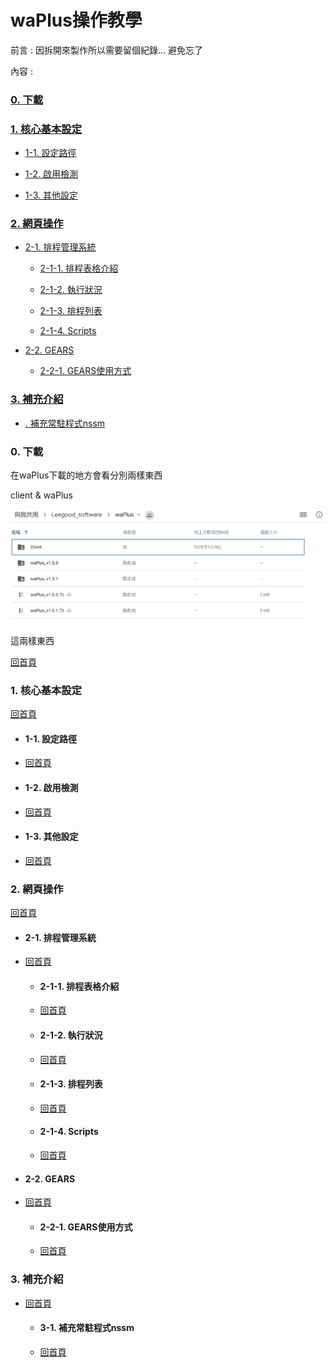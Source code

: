 # waPlus操作教學

前言 : 因拆開來製作所以需要留個紀錄... 避免忘了

內容 :

### [0. 下載](https://github.com/goelin66/Nospeek/blob/master/%5BLG%5DwaPlus.md#0-%E4%B8%8B%E8%BC%89-1)

### [1. 核心基本設定](https://github.com/goelin66/Nospeek/blob/master/%5BLG%5DwaPlus.md#1-%E6%A0%B8%E5%BF%83%E5%9F%BA%E6%9C%AC%E8%A8%AD%E5%AE%9A-1)

-  [1-1. 設定路徑](https://github.com/goelin66/Nospeek/blob/master/%5BLG%5DwaPlus.md#1-1-%E8%A8%AD%E5%AE%9A%E8%B7%AF%E5%BE%91)

-  [1-2. 啟用檢測](https://github.com/goelin66/Nospeek/blob/master/%5BLG%5DwaPlus.md#1-2-%E5%95%9F%E7%94%A8%E6%AA%A2%E6%B8%AC)

-  [1-3. 其他設定](https://github.com/goelin66/Nospeek/blob/master/%5BLG%5DwaPlus.md#1-3-%E5%85%B6%E4%BB%96%E8%A8%AD%E5%AE%9A)

### [2. 網頁操作](https://github.com/goelin66/Nospeek/blob/master/%5BLG%5DwaPlus.md#2-%E7%B6%B2%E9%A0%81%E6%93%8D%E4%BD%9C-1)

-  [2-1. 排程管理系統](https://github.com/goelin66/Nospeek/blob/master/%5BLG%5DwaPlus.md#2-1-%E6%8E%92%E7%A8%8B%E7%AE%A1%E7%90%86%E7%B3%BB%E7%B5%B1)

    -  [2-1-1. 排程表格介紹](https://github.com/goelin66/Nospeek/blob/master/%5BLG%5DwaPlus.md#2-1-1-%E6%8E%92%E7%A8%8B%E8%A1%A8%E6%A0%BC%E4%BB%8B%E7%B4%B9)

    -  [2-1-2. 執行狀況](https://github.com/goelin66/Nospeek/blob/master/%5BLG%5DwaPlus.md#2-1-2-%E5%9F%B7%E8%A1%8C%E7%8B%80%E6%B3%81)

    -  [2-1-3. 排程列表](https://github.com/goelin66/Nospeek/blob/master/%5BLG%5DwaPlus.md#2-1-3-%E6%8E%92%E7%A8%8B%E5%88%97%E8%A1%A8)

    -  [2-1-4. Scripts](https://github.com/goelin66/Nospeek/blob/master/%5BLG%5DwaPlus.md#2-1-4-scripts)

-  [2-2. GEARS](https://github.com/goelin66/Nospeek/blob/master/%5BLG%5DwaPlus.md#2-2-gears)

    -  [2-2-1. GEARS使用方式](https://github.com/goelin66/Nospeek/blob/master/%5BLG%5DwaPlus.md#2-2-1-gears%E4%BD%BF%E7%94%A8%E6%96%B9%E5%BC%8F)
    
### [3. 補充介紹](https://github.com/goelin66/Nospeek/blob/master/%5BLG%5DwaPlus.md#3-%E8%A3%9C%E5%85%85%E4%BB%8B%E7%B4%B9-1)

-  [. 補充常駐程式nssm](https://github.com/goelin66/Nospeek/blob/master/%5BLG%5DwaPlus.md#3-1-%E8%A3%9C%E5%85%85%E5%B8%B8%E9%A7%90%E7%A8%8B%E5%BC%8Fnssm)



### 0. 下載

在waPlus下載的地方會看分別兩樣東西

client & waPlus

![0. 下載](https://github.com/goelin66/Nospeek/blob/master/pic/waPlus_%E4%B8%8B%E8%BC%89%202020-02-06%20120356.jpg)

這兩樣東西

[回首頁](https://github.com/goelin66/Nospeek/blob/master/%5BLG%5DwaPlus.md#waplus%E6%93%8D%E4%BD%9C%E6%95%99%E5%AD%B8)


### 1. 核心基本設定

[回首頁](https://github.com/goelin66/Nospeek/blob/master/%5BLG%5DwaPlus.md#waplus%E6%93%8D%E4%BD%9C%E6%95%99%E5%AD%B8)

-  #### 1-1. 設定路徑

-  [回首頁](https://github.com/goelin66/Nospeek/blob/master/%5BLG%5DwaPlus.md#waplus%E6%93%8D%E4%BD%9C%E6%95%99%E5%AD%B8)

-  #### 1-2. 啟用檢測

-  [回首頁](https://github.com/goelin66/Nospeek/blob/master/%5BLG%5DwaPlus.md#waplus%E6%93%8D%E4%BD%9C%E6%95%99%E5%AD%B8)

-  #### 1-3. 其他設定

-  [回首頁](https://github.com/goelin66/Nospeek/blob/master/%5BLG%5DwaPlus.md#waplus%E6%93%8D%E4%BD%9C%E6%95%99%E5%AD%B8)

### 2. 網頁操作

[回首頁](https://github.com/goelin66/Nospeek/blob/master/%5BLG%5DwaPlus.md#waplus%E6%93%8D%E4%BD%9C%E6%95%99%E5%AD%B8)

-  #### 2-1. 排程管理系統

- [回首頁](https://github.com/goelin66/Nospeek/blob/master/%5BLG%5DwaPlus.md#waplus%E6%93%8D%E4%BD%9C%E6%95%99%E5%AD%B8)

    -  #### 2-1-1. 排程表格介紹
    
    - [回首頁](https://github.com/goelin66/Nospeek/blob/master/%5BLG%5DwaPlus.md#waplus%E6%93%8D%E4%BD%9C%E6%95%99%E5%AD%B8)

    -  #### 2-1-2. 執行狀況
    
    - [回首頁](https://github.com/goelin66/Nospeek/blob/master/%5BLG%5DwaPlus.md#waplus%E6%93%8D%E4%BD%9C%E6%95%99%E5%AD%B8)

    -  #### 2-1-3. 排程列表
    
    - [回首頁](https://github.com/goelin66/Nospeek/blob/master/%5BLG%5DwaPlus.md#waplus%E6%93%8D%E4%BD%9C%E6%95%99%E5%AD%B8)

    -  #### 2-1-4. Scripts
    
    - [回首頁](https://github.com/goelin66/Nospeek/blob/master/%5BLG%5DwaPlus.md#waplus%E6%93%8D%E4%BD%9C%E6%95%99%E5%AD%B8)

-  #### 2-2. GEARS

- [回首頁](https://github.com/goelin66/Nospeek/blob/master/%5BLG%5DwaPlus.md#waplus%E6%93%8D%E4%BD%9C%E6%95%99%E5%AD%B8)

    -  #### 2-2-1. GEARS使用方式
    
    - [回首頁](https://github.com/goelin66/Nospeek/blob/master/%5BLG%5DwaPlus.md#waplus%E6%93%8D%E4%BD%9C%E6%95%99%E5%AD%B8)
    
### 3. 補充介紹

- [回首頁](https://github.com/goelin66/Nospeek/blob/master/%5BLG%5DwaPlus.md#waplus%E6%93%8D%E4%BD%9C%E6%95%99%E5%AD%B8)

    -  #### 3-1. 補充常駐程式nssm

    - [回首頁](https://github.com/goelin66/Nospeek/blob/master/%5BLG%5DwaPlus.md#waplus%E6%93%8D%E4%BD%9C%E6%95%99%E5%AD%B8)
